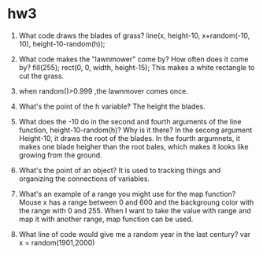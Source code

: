 # hw3

1. What code draws the blades of grass?
line(x, height-10, x+random(-10, 10), height-10-random(h));

2. What code makes the "lawnmower" come by? How often does it come by?
fill(255);
    rect(0, 0, width, height-15); This makes a white rectangle to cut the grass.
3. when random()>0.999 ,the lawnmover comes once.

4. What's the point of the h variable?
The height the blades.

5. What does the -10 do in the second and fourth arguments of the line function, height-10-random(h)? Why is it there?
In the secong argument Height-10, it draws the root of the blades. In the fourth argumnets, it makes one blade heigher than the root bales, which makes it looks like growing from the ground.

1. What's the point of an object?
It is used to tracking things and organizing the connections of variables.


2. What's an example of a range you might use for the map function?
Mouse x has a range between 0 and 600 and the backgroung color with the range with 0 and 255. When I want to take the value with range and map it with another range, map function can be used.

3. What line of code would give me a random year in the last century?
var x = random(1901,2000)

